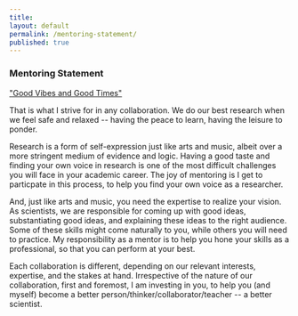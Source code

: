 ```yaml
---
title:
layout: default
permalink: /mentoring-statement/
published: true
---
```


### Mentoring Statement

<ins> "Good Vibes and Good Times" </ins> 

That is what I strive for in any collaboration. We do our best research when we feel safe and relaxed -- having the peace to learn, having the leisure to ponder. 

Research is a form of self-expression just like arts and music, albeit over a more stringent medium of evidence and logic. Having a good taste and finding your own voice in research is one of the most difficult challenges you will face in your academic career. The joy of mentoring is I get to particpate in this process, to help you find your own voice as a researcher.

And, just like arts and music, you need the expertise to realize your vision. As scientists, we are responsible for coming up with good ideas, substantiating good ideas, and explaining these ideas to the right audience. Some of these skills might come naturally to you, while others you will need to practice. My responsibility as a mentor is to help you hone your skills as a professional, so that you can perform at your best.

Each collaboration is different, depending on our relevant interests, expertise, and the stakes at hand. Irrespective of the nature of our collaboration, first and foremost, I am investing in you, to help you (and myself) become a better person/thinker/collaborator/teacher -- a better scientist.

